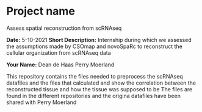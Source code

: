 # Project name
Assess spatial reconstruction from scRNAseq


**Date:**
5-10-2021
**Short Description:**
Internship during which we assessed the assumptions made by CSOmap and novoSpaRc to reconstruct the cellular organization from scRNAseq data

**Your Name:**
Dean de Haas
Perry Moerland

This repository contains the files needed to preprocess the scRNAseq datafiles and the files that calculated and show the correlation between the reconstructed tissue and how the tissue was supposed to be
The files are found in the different repositories and the origina datafiles have been shared with Perry Moerland



